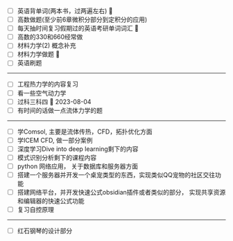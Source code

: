 - [ ] 英语背单词(两本书，过两遍左右) 🔼 
- [ ] 高数做题(至少前6章微积分部分到定积分的应用)
- [ ] 每天抽时间复习假期过的英语考研单词词汇 🔼 
- [ ] 高数的330和660经常做
- [ ] 材料力学(2) 概念补充
- [ ] 材料力学做题 🔼 
- [ ] 英语刷题 

---
- [ ] 工程热力学的内容复习 
- [ ] 看一些空气动力学
- [ ] 过科三科四 📅 2023-08-04
- [ ] 有时间的话做一点流体力学的题

--- 
- [ ] 学Comsol, 主要是流体传热，CFD，拓扑优化方面  
- [ ] 学ICEM CFD, 做一部分案例 
- [ ] 深度学习Dive into deep learning剩下的内容 
- [ ] 模式识别分析剩下的课程内容 
- [ ] python 网络应用， 关于数据库和服务器方面 
- [ ] 搭建一个服务器并开发一个桌宠类型的东西，实现类似QQ宠物的社区交往功能
- [ ] 搭建网络平台，并开发快速公式obsidian插件或者类似的部分， 实现共享资源和编辑器的快速公式功能
- [ ] 复习自控原理 

--- 
- [ ] 红石钢琴的设计部分